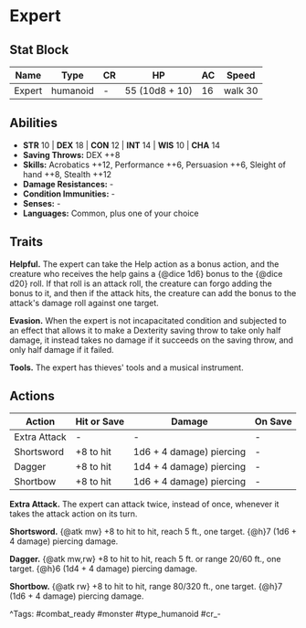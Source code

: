# Expert

## Stat Block

| Name | Type | CR | HP | AC | Speed |
|------|------|----|----|----|-------|
| Expert | humanoid | - | 55 (10d8 + 10) | 16 | walk 30 |

## Abilities

- **STR** 10 | **DEX** 18 | **CON** 12 | **INT** 14 | **WIS** 10 | **CHA** 14
- **Saving Throws:** DEX ++8  
- **Skills:** Acrobatics ++12, Performance ++6, Persuasion ++6, Sleight of hand ++8, Stealth ++12  
- **Damage Resistances:** -  
- **Condition Immunities:** -  
- **Senses:** -  
- **Languages:** Common, plus one of your choice

## Traits

**Helpful.** The expert can take the Help action as a bonus action, and the creature who receives the help gains a {@dice 1d6} bonus to the {@dice d20} roll. If that roll is an attack roll, the creature can forgo adding the bonus to it, and then if the attack hits, the creature can add the bonus to the attack's damage roll against one target.

**Evasion.** When the expert is not incapacitated condition and subjected to an effect that allows it to make a Dexterity saving throw to take only half damage, it instead takes no damage if it succeeds on the saving throw, and only half damage if it failed.

**Tools.** The expert has thieves' tools and a musical instrument.


## Actions

| Action | Hit or Save | Damage | On Save |
|--------|--------------|--------|----------|
| Extra Attack | - | - | - |
| Shortsword | +8 to hit | 1d6 + 4 damage) piercing | - |
| Dagger | +8 to hit | 1d4 + 4 damage) piercing | - |
| Shortbow | +8 to hit | 1d6 + 4 damage) piercing | - |

**Extra Attack.** The expert can attack twice, instead of once, whenever it takes the attack action on its turn.

**Shortsword.** {@atk mw} +8 to hit to hit, reach 5 ft., one target. {@h}7 (1d6 + 4 damage) piercing damage.

**Dagger.** {@atk mw,rw} +8 to hit to hit, reach 5 ft. or range 20/60 ft., one target. {@h}6 (1d4 + 4 damage) piercing damage.

**Shortbow.** {@atk rw} +8 to hit to hit, range 80/320 ft., one target. {@h}7 (1d6 + 4 damage) piercing damage.


^Tags: #combat_ready #monster #type_humanoid #cr_-